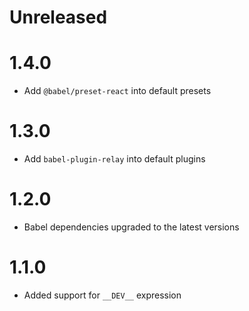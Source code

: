 # Unreleased

# 1.4.0
- Add `@babel/preset-react` into default presets

# 1.3.0
- Add `babel-plugin-relay` into default plugins

# 1.2.0
- Babel dependencies upgraded to the latest versions

# 1.1.0
- Added support for `__DEV__` expression

